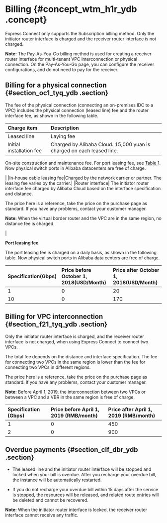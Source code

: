 # Billing {#concept_wtm_h1r_ydb .concept}

Express Connect only supports the Subscription billing method. Only the initiator router interface is charged and the receiver router interface is not charged.

**Note:** The Pay-As-You-Go billing method is used for creating a receiver router interface for multi-tenant VPC interconnection or physical connection. On the Pay-As-You-Go page, you can configure the receiver configurations, and do not need to pay for the receiver.

## Billing for a physical connection {#section_oc1_tyq_ydb .section}

The fee of the physical connection \(connecting an on-premises IDC to a VPC\) includes the physical connection \(leased line\) fee and the router interface fee, as shown in the following table.

|Charge item|Description|
|:----------|:----------|
|Leased line|Laying fee|Charged by the network carrier or partner based on bandwidth and distance.|
|Initial installation fee| Charged by Alibaba Cloud. 15,000 yuan is charged on each leased line.

 On-site construction and maintenance fee. For port leasing fee, see [Table 1](#table_u3x_4zq_ydb). Now physical switch ports in Alibaba datacenters are free of charge.

 |
|In-house cable leasing fee|Charged by the network carrier or partner. The leasing fee varies by the carrier.|
|Router interface| The initiator router interface fee charged by Alibaba Cloud based on the interface specification and distance.

 The price here is a reference, take the price on the purchase page as standard. If you have any problems, contact your customer manager.

 **Note:** When the virtual border router and the VPC are in the same region, no distance fee is charged.

 |

**Port leasing fee**

The port leasing fee is charged on a daily basis, as shown in the following table. Now physical switch ports in Alibaba data centers are free of charge.

|Specification\(Gbps\)|Price before October 1, 2018\(USD/Month\)|Price after October 1, 2018\(USD/Month\)|
|:--------------------|:----------------------------------------|:---------------------------------------|
|1|0|20|
|10|0|170|

## Billing for VPC interconnection {#section_f21_tyq_ydb .section}

Only the initiator router interface is charged, and the receiver router interface is not charged, when using Express Connect to connect two VPCs.

The total fee depends on the distance and interface specification. The fee for connecting two VPCs in the same region is lower than the fee for connecting two VPCs in different regions.

The price here is a reference, take the price on the purchase page as standard. If you have any problems, contact your customer manager.

**Note:** Before April 1, 2019, the interconnection between two VPCs or between a VPC and a VBR in the same region is free of charge.

|Specification \(Gbps\) |Price before April 1, 2019 \(RMB/month\)|Price after April 1, 2019 \(RMB/month\)|
|:----------------------|:---------------------------------------|:--------------------------------------|
|1|0|450|
|2|0|900|

## Overdue payments {#section_clf_dbr_ydb .section}

-   The leased line and the initiator router interface will be stopped and locked when your bill is overdue. After you recharge your overdue bill, the instance will be automatically restarted.

-   If you do not recharge your overdue bill within 15 days after the service is stopped, the resources will be released, and related route entries will be deleted and cannot be recovered.

**Note:** When the initiator router interface is locked, the receiver router interface cannot receive any traffic.


